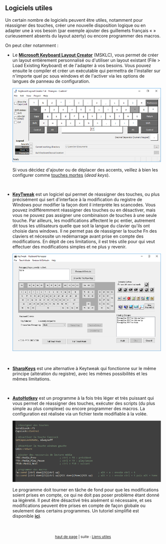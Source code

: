 ## Logiciels utiles

Un certain nombre de logiciels peuvent être utiles, notamment pour réassigner des touches, créer une nouvelle disposition logique ou en adapter une à vos besoin (par exemple ajouter des guillemets français « » curieusement absents du layout azerty) ou encore programmer des macros.

On peut citer notamment :

- Le **[Microsoft Keyboard Layout Creator](https://www.microsoft.com/en-us/download/details.aspx?id=22339)** (MSKLC), vous permet de créer un layout entièrement personnalisé ou d'utiliser un layout existant (File > Load Existing Keyboard) et de l'adapter à vos besoins. Vous pouvez ensuite le compiler et créer un exécutable qui permettra de l'installer sur n'importe quel pc sous windows et de l'activer via les options de langues de panneau de configuration.

  ![Microsoft Keyboard Layout Creator](images/logiciels-msklc.png)

  Si vous décidez d'ajouter ou de déplacer des accents, veillez à bien les configurer comme [touches mortes](https://fr.wikipedia.org/wiki/Touche_morte) (*dead keys*).

&nbsp;

- **[KeyTweak](http://www.bleepingcomputer.com/download/keytweak/)** est un logiciel qui permet de réassigner des touches, ou plus précisément qui sert d'interface à la modification du registre de Windows pour modifier la façon dont il interprète les scancodes. Vous pouvez indifféremment réassigner des touches ou en désactiver, mais vous ne pouvez pas assigner une combinaison de touches à une seule touche. Par ailleurs, les modifications affectent le pc entier, autrement dit tous les utilisateurs quelle que soit la langue du clavier qu'ils ont choisie dans windows. Il ne permet pas de réassigner la touche Fn des claviers et nécessite un redémarrage avant prise en compte des modifications. En dépit de ces limitations, il est très utile pour qui veut effectuer des modifications simples et ne plus y revenir.

  ![KeyTweak](images/logiciels-keytweak.png)

&nbsp;

- **[SharpKeys](https://sharpkeys.codeplex.com/)** est une alternative à Keytweak qui fonctionne sur le même principe (altération du registre), avec les mêmes possibilités et les mêmes limitations.

&nbsp;

- **[AutoHotkey](http://ahkscript.org/download/)** est un programme à la fois très léger et très puissant qui vous permet de réassigner des touches, exécuter des scripts (du plus simple au plus complexe) ou encore programmer des macros. La configuration est réalisée via un fichier texte modifiable à la volée.

  ![KeyTweak](images/logiciels-ahk.png)
  
  Le programme doit tourner en tâche de fond pour que les modifications soient prises en compte, ce qui ne doit pas poser problème étant donné sa légèreté. Il peut être désactivé très aisément si nécessaire, et ses modifications peuvent être prises en compte de façon globale ou seulement dans certains programmes. Un tutoriel simplifié est disponible **[ici](http://forum.hardware.fr/hfr/HardwarePeripheriques/Clavier-Souris/unique-claviers-mecaniques-sujet_6902_492.htm#t810896)**.

&nbsp;

<p align="center">
<sub><a href="#top">haut de page</a> | suite : <a href="08-liens.html">Liens utiles</a></sub>
</p>

